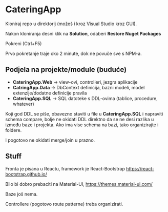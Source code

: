 # CateringApp

Kloniraj repo u direktorij (možeš i kroz Visual Studio kroz GUI).

Nakon kloniranja desni klik na **Solution**, odaberi **Restore Nuget Packages**

Pokreni (Ctrl+F5)

Prvo pokretanje traje oko 2 minute, dok ne povuče sve s NPM-a.

## Podjela na projekte/module (buduće)

* **CateringApp.Web** -> view-ovi, controlleri, jezgra aplikacije
* **CatringApp.Data** -> DbContext definicija, bazni modeli, model extenzije/dodatne definicije pravila
* **CateringApp.SQL** -> SQL datoteke s DDL-ovima (tablice, procedure, whatever)
 
Koji god DDL se piše, obavezno staviti u file u **CateringApp.SQL** i napraviti schema compare, bolje ne okidati DDL direktno da se ne desi razlika u između baze i projekta. Ako ima vise schema na bazi, tako organizirajte i foldere.

I pogotovo ne okidati merge/join u prazno.


## Stuff

Fronta je pisana u Reactu, framework je React-Bootstrap https://react-bootstrap.github.io/

Bilo bi dobro prebaciti na Material-UI, https://themes.material-ui.com/

Baze još nema.

Controllere (pogotovo route patterne) treba organizirati.
